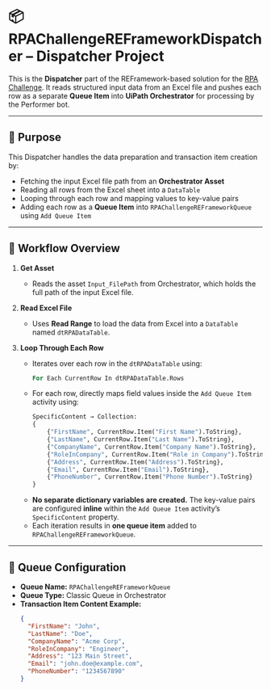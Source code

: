 # 📦 RPAChallengeREFrameworkDispatcher – Dispatcher Project

This is the **Dispatcher** part of the REFramework-based solution for the [RPA Challenge](https://rpachallenge.com/). It reads structured input data from an Excel file and pushes each row as a separate **Queue Item** into **UiPath Orchestrator** for processing by the Performer bot.

---

## 🎯 Purpose

This Dispatcher handles the data preparation and transaction item creation by:

- Fetching the input Excel file path from an **Orchestrator Asset**
- Reading all rows from the Excel sheet into a `DataTable`
- Looping through each row and mapping values to key-value pairs
- Adding each row as a **Queue Item** into `RPAChallengeREFrameworkQueue` using `Add Queue Item`

---

## 🔄 Workflow Overview

1. **Get Asset**  
   - Reads the asset `Input_FilePath` from Orchestrator, which holds the full path of the input Excel file.

2. **Read Excel File**  
   - Uses **Read Range** to load the data from Excel into a `DataTable` named `dtRPADataTable`.

3. **Loop Through Each Row**  
   - Iterates over each row in the `dtRPADataTable` using:
     ```vb
     For Each CurrentRow In dtRPADataTable.Rows
     ```
   - For each row, directly maps field values inside the `Add Queue Item` activity using:
     ```vb
     SpecificContent → Collection:
     {
         {"FirstName", CurrentRow.Item("First Name").ToString},
         {"LastName", CurrentRow.Item("Last Name").ToString},
         {"CompanyName", CurrentRow.Item("Company Name").ToString},
         {"RoleInCompany", CurrentRow.Item("Role in Company").ToString},
         {"Address", CurrentRow.Item("Address").ToString},
         {"Email", CurrentRow.Item("Email").ToString},
         {"PhoneNumber", CurrentRow.Item("Phone Number").ToString}
     }
     ```
   - **No separate dictionary variables are created.** The key-value pairs are configured **inline** within the `Add Queue Item` activity’s `SpecificContent` property.
   - Each iteration results in **one queue item** added to `RPAChallengeREFrameworkQueue`.

---

## 🧠 Queue Configuration

- **Queue Name:** `RPAChallengeREFrameworkQueue`
- **Queue Type:** Classic Queue in Orchestrator
- **Transaction Item Content Example:**
  ```json
  {
    "FirstName": "John",
    "LastName": "Doe",
    "CompanyName": "Acme Corp",
    "RoleInCompany": "Engineer",
    "Address": "123 Main Street",
    "Email": "john.doe@example.com",
    "PhoneNumber": "1234567890"
  }
